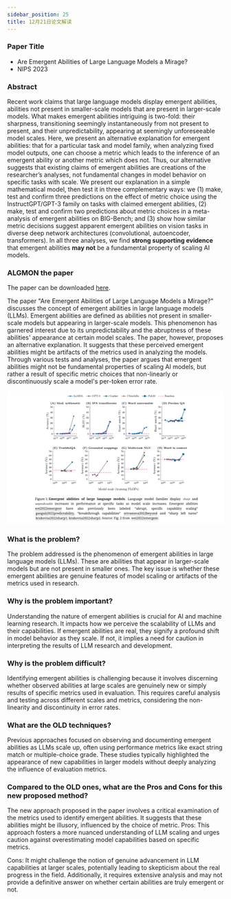 ```yaml
---
sidebar_position: 25
title: 12月21日论文解读
---
```


### Paper Title
* Are Emergent Abilities of Large Language Models a Mirage?
* NIPS 2023

### Abstract
Recent work claims that large language models display emergent abilities, abilities not present in smaller-scale models that are present in larger-scale models. What makes emergent abilities intriguing is two-fold: their sharpness, transitioning seemingly instantaneously from not present to present, and their unpredictability, appearing at seemingly unforeseeable model scales. Here, we present an alternative explanation for emergent abilities: that for a particular task and model family, when analyzing fixed model outputs, one can choose a metric which leads to the inference of an emergent ability or another metric which does not. Thus, our alternative suggests that existing claims of emergent abilities are creations of the researcher’s analyses, not fundamental changes in model behavior on specific tasks with scale. We present our explanation in a simple mathematical model, then test it in three complementary ways: we (1) make, test and confirm three predictions on the effect of metric choice using the InstructGPT/GPT-3 family on tasks with claimed emergent abilities, (2) make, test and confirm two predictions about metric choices in a meta-analysis of emergent abilities on BIG-Bench; and (3) show how similar metric decisions suggest apparent emergent abilities on vision tasks in diverse deep network architectures (convolutional, autoencoder, transformers). In all three analyses, we find **strong supporting evidence** that emergent abilities **may not** be a fundamental property of scaling AI models.

### ALGMON the paper
The paper can be downloaded [here](https://ar5iv.labs.arxiv.org/html/2304.15004).

The paper "Are Emergent Abilities of Large Language Models a Mirage?" discusses the concept of emergent abilities in large language models (LLMs). Emergent abilities are defined as abilities not present in smaller-scale models but appearing in larger-scale models. This phenomenon has garnered interest due to its unpredictability and the abruptness of these abilities' appearance at certain model scales. The paper, however, proposes an alternative explanation. It suggests that these perceived emergent abilities might be artifacts of the metrics used in analyzing the models. Through various tests and analyses, the paper argues that emergent abilities might not be fundamental properties of scaling AI models, but rather a result of specific metric choices that non-linearly or discontinuously scale a model's per-token error rate.

![](./20231221/fig.1.png)

### What is the problem?
The problem addressed is the phenomenon of emergent abilities in large language models (LLMs). These are abilities that appear in larger-scale models but are not present in smaller ones. The key issue is whether these emergent abilities are genuine features of model scaling or artifacts of the metrics used in research.

### Why is the problem important?
Understanding the nature of emergent abilities is crucial for AI and machine learning research. It impacts how we perceive the scalability of LLMs and their capabilities. If emergent abilities are real, they signify a profound shift in model behavior as they scale. If not, it implies a need for caution in interpreting the results of LLM research and development.

### Why is the problem difficult?
Identifying emergent abilities is challenging because it involves discerning whether observed abilities at large scales are genuinely new or simply results of specific metrics used in evaluation. This requires careful analysis and testing across different scales and metrics, considering the non-linearity and discontinuity in error rates.

### What are the OLD techniques?
Previous approaches focused on observing and documenting emergent abilities as LLMs scale up, often using performance metrics like exact string match or multiple-choice grade. These studies typically highlighted the appearance of new capabilities in larger models without deeply analyzing the influence of evaluation metrics.

### Compared to the OLD ones, what are the Pros and Cons for this new proposed method?
The new approach proposed in the paper involves a critical examination of the metrics used to identify emergent abilities. It suggests that these abilities might be illusory, influenced by the choice of metric.
Pros: This approach fosters a more nuanced understanding of LLM scaling and urges caution against overestimating model capabilities based on specific metrics.

Cons: It might challenge the notion of genuine advancement in LLM capabilities at larger scales, potentially leading to skepticism about the real progress in the field. Additionally, it requires extensive analysis and may not provide a definitive answer on whether certain abilities are truly emergent or not.
